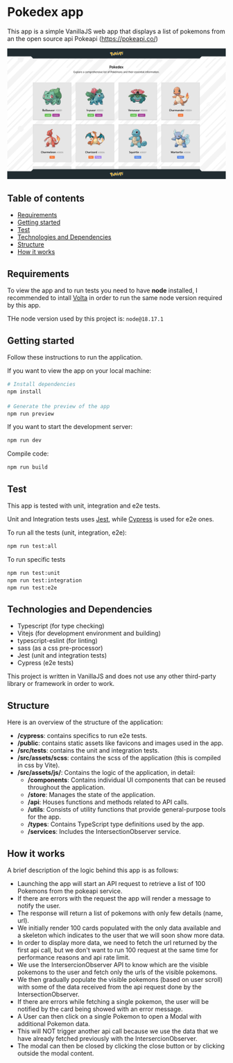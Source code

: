 # Pokedex app

This app is a simple VanillaJS web app that displays a list of pokemons from an the open source api Pokeapi (https://pokeapi.co/)

![Pokedex preview](./pokedex-preview.png)

## Table of contents

- [Requirements](#requirements)
- [Getting started](#getting-started)
- [Test](#tests)
- [Technologies and Dependencies](#technologies-and-dependencies)
- [Structure](#structure)
- [How it works](#how-it-works)

## Requirements
To view the app and to run tests you need to have **node** installed, I recommended to intall [Volta](https://volta.sh/) in order to run the same node version required by this app.

THe node version used by this project is: `node@18.17.1`
## Getting started
Follow these instructions to run the application.

If you want to view the app on your local machine:

```bash
# Install dependencies
npm install

# Generate the preview of the app
npm run preview
```

If you want to start the development server:

```bash
npm run dev
```

Compile code:

```bash
npm run build
```

## Test
This app is tested with unit, integration and e2e tests.

Unit and Integration tests uses [Jest](https://jestjs.io/), while [Cypress](https://www.cypress.io/) is used for e2e ones.

To run all the tests (unit, integration, e2e):
```bash
npm run test:all
```
To run specific tests
```bash
npm run test:unit
npm run test:integration
npm run test:e2e
```



## Technologies and Dependencies
- Typescript (for type checking)
- Vitejs (for development environment and building)
- typescript-eslint (for linting)
- sass (as a css pre-processor)
- Jest (unit and integration tests)
- Cypress (e2e tests)

This project is written in VanillaJS and does not use any other third-party library or framework in order to work.

## Structure
Here is an overview of the structure of the application:

- **/cypress**: contains specifics to run e2e tests.
- **/public**: contains static assets like favicons and images used in the app.
- **/src/tests**: contains the unit and integration tests.
- **/src/assets/scss**: contains the scss of the application (this is compiled in css by Vite).
- **/src/assets/js/**: Contains the logic of the application, in detail:
  - **/components**: Contains individual UI components that can be reused throughout the application.
  - **/store**: Manages the state of the application.
  - **/api**: Houses functions and methods related to API calls.
  - **/utils**: Consists of utility functions that provide general-purpose tools for the app.
  - **/types**: Contains TypeScript type definitions used by the app.
  - **/services**: Includes the IntersectionObserver service.

## How it works
A brief description of the logic behind this app is as follows:

- Launching the app will start an API request to retrieve a list of 100 Pokemons from the pokeapi service.
- If there are errors with the request the app will render a message to notify the user.
- The response will return a list of pokemons with only few details (name, url).
- We initially render 100 cards populated with the only data available and a skeleton which indicates to the user that we will soon show more data.
- In order to display more data, we need to fetch the url returned by the first api call, but we don't want to run 100 request at the same time for performance reasons and api rate limit.
- We use the IntersercionObserver API to know which are the visible pokemons to the user and fetch only the urls of the visible pokemons.
- We then gradually populate the visible pokemons (based on user scroll) with some of the data received from the api request done by the IntersectionObserver.
- If there are errors while fetching a single pokemon, the user will be notified by the card being showed with an error message.
- A User can then click on a single Pokemon to open a Modal with additional Pokemon data.
- This will NOT trigger another api call because we use the data that we have already fetched previously with the IntersercionObserver.
- The modal can then be closed by clicking the close button or by clicking outside the modal content.
